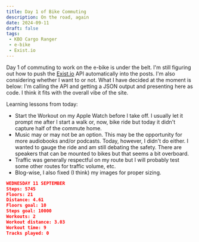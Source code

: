 ```yaml
---
title: Day 1 of Bike Commuting
description: On the road, again
date: 2024-09-11
draft: false
tags:
 - KBO Cargo Ranger
 - e-bike
 - Exist.io
---
```

Day 1 of commuting to work on the e-bike is under the belt. I'm still figuring out how to push the [Exist.io](https://exist.io) API automatically into the posts. I'm also considering whether I want to or not. What I have decided at the moment is below: I'm calling the API and getting a JSON output and presenting here as code. I think it fits with the overall vibe of the site.

Learning lessons from today:
- Start the Workout on my Apple Watch before I take off. I usually let it prompt me after I start a walk or, now, bike ride but today it didn't capture half of the commute home.
- Music may or may not be an option. This may be the opportunity for more audiobooks and/or podcasts. Today, however, I didn't do either. I wanted to gauge the ride and am still debating the safety. There are speakers that can be mounted to bikes but that seems a bit overboard.
- Traffic was generally respectful on my route but I will probably test some other routes for traffic volume, etc.
- Blog-wise, I also fixed (I think) my images for proper sizing.

```json
WEDNESDAY 11 SEPTEMBER
Steps: 5745
Floors: 21
Distance: 4.61
Floors goal: 10
Steps goal: 10000
Workouts: 2
Workout distance: 3.03
Workout time: 9
Tracks played: 0
```

